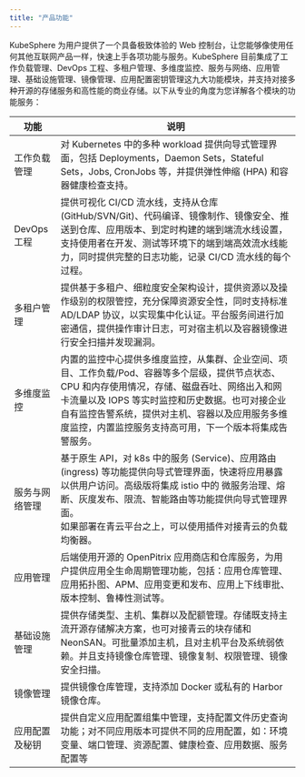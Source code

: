 ```yaml
---
title: "产品功能"
---
```


KubeSphere 为用户提供了一个具备极致体验的 Web 控制台，让您能够像使用任何其他互联网产品一样，快速上手各项功能与服务。KubeSphere 目前集成了工作负载管理、DevOps 工程、多租户管理、多维度监控、服务与网络、应用管理、基础设施管理、镜像管理、应用配置密钥管理这九大功能模块，并支持对接多种开源的存储服务和高性能的商业存储。以下从专业的角度为您详解各个模块的功能服务：

|   功能    |       说明      |  
|------------|--------------|
| 工作负载管理  |对 Kubernetes 中的多种 workload 提供向导式管理界面，包括 Deployments，Daemon Sets，Stateful Sets，Jobs, CronJobs 等，并提供弹性伸缩 (HPA) 和容器健康检查支持。 | 
|DevOps 工程| 提供可视化 CI/CD 流水线，支持从仓库 (GitHub/SVN/Git)、代码编译、镜像制作、镜像安全、推送到仓库、应用版本、到定时构建的端到端流水线设置，支持使用者在开发、测试等环境下的端到端高效流水线能力，同时提供完整的日志功能，记录 CI/CD 流水线的每个过程。|
|多租户管理|提供基于多租户、细粒度安全架构设计，提供资源以及操作级别的权限管控，充分保障资源安全性，同时支持标准 AD/LDAP 协议，以实现集中化认证。平台服务间进行加密通信，提供操作审计日志，可对宿主机以及容器镜像进行安全扫描并发现漏洞。|
|多维度监控| 内置的监控中心提供多维度监控，从集群、企业空间、项目、工作负载/Pod、容器等多个层级，提供节点状态、CPU 和内存使用情况，存储、磁盘吞吐、网络出入和网卡流量以及 IOPS 等实时监控和历史数据。也可对接企业自有监控告警系统，提供对主机、容器以及应用服务多维度监控，内置监控服务支持高可用，下一个版本将集成告警服务。|
| 服务与网络管理 |基于原生 API，对 k8s 中的服务 (Service)、应用路由 (ingress) 等功能提供向导式管理界面，快速将应用暴露以供用户访问。高级版将集成 istio 中的 微服务治理、熔断、灰度发布、限流、智能路由等功能提供向导式管理界面。<br>如果部署在青云平台之上，可以使用插件对接青云的负载均衡器。 | 
| 应用管理 | 后端使用开源的 OpenPitrix 应用商店和仓库服务，为用户提供应用全生命周期管理功能，包括：应用仓库管理、应用拓扑图、APM、应用变更和发布、应用上下线审批、版本控制、鲁棒性测试等。 | 
| 基础设施管理 | 提供存储类型、主机、集群以及配额管理。存储既支持主流开源存储解决方案，也可对接青云的块存储和 NeonSAN。可批量添加主机，且对主机平台及系统弱依赖。并且支持镜像仓库管理、镜像复制、权限管理、镜像安全扫描。| 
|镜像管理| 提供镜像仓库管理，支持添加 Docker 或私有的 Harbor 镜像仓库。|
| 应用配置及秘钥 | 提供自定义应用配置组集中管理，支持配置文件历史查询功能；对不同应用版本可提供不同的应用配置，如：环境变量、端口管理、资源配置、健康检查、应用数据、服务配置等|
